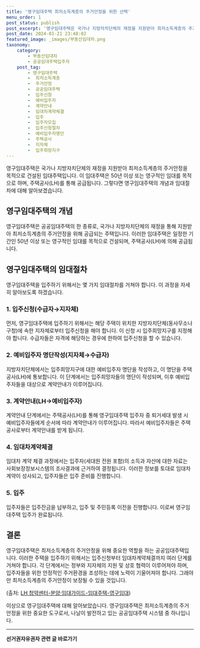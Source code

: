 ```yaml
---
title: '영구임대주택 최저소득계층의 주거안정을 위한 선택'
menu_order: 1
post_status: publish
post_excerpt: '영구임대주택은 국가나 지방자치단체의 재정을 지원받아 최저소득계층의 주거안정을 목적으로 건설된 임대주택입니다. 이 임대주택은 50년 이상 또는 영구적인 임대를 목적으로 하며, 주택공사 LH 를 통해 공급됩니다. 그렇다면 영구임대주택의 개념과 임대절차에 대해 알아보겠습니다.'
post_date: 2024-01-21 23:48:02
featured_image: _images/부동산임대차.png
taxonomy:
    category:
        - 부동산임대차
        - 공공임대주택입주자
    post_tag:
        - 영구임대주택
        -  최저소득계층
        -  주거안정
        -  공공임대주택
        -  입주신청
        -  예비입주자
        -  계약안내
        -  임대차계약체결
        -  입주
        -  입주자모집
        -  입주신청절차
        -  예비입주자명단
        -  주택공사
        -  지자체
        -  입주희망지구
---
```



영구임대주택은 국가나 지방자치단체의 재정을 지원받아 최저소득계층의 주거안정을 목적으로 건설된 임대주택입니다. 이 임대주택은 50년 이상 또는 영구적인 임대를 목적으로 하며, 주택공사(LH)를 통해 공급됩니다. 그렇다면 영구임대주택의 개념과 임대절차에 대해 알아보겠습니다.

## 영구임대주택의 개념

영구임대주택은 공공임대주택의 한 종류로, 국가나 지방자치단체의 재정을 통해 지원받아 최저소득계층의 주거안정을 위해 공급되는 주택입니다. 이러한 임대주택은 일정한 기간인 50년 이상 또는 영구적인 임대를 목적으로 건설되며, 주택공사(LH)에 의해 공급됩니다.

## 영구임대주택의 임대절차

영구임대주택을 입주하기 위해서는 몇 가지 임대절차를 거쳐야 합니다. 이 과정을 자세히 알아보도록 하겠습니다.

### 1. 입주신청(수급자→지자체)

먼저, 영구임대주택에 입주하기 위해서는 해당 주택이 위치한 지방자치단체(동사무소나 구청)에 속한 지자체로부터 입주신청을 해야 합니다. 이 신청 시 입주희망지구를 지정해야 합니다. 수급자들은 자격에 해당하는 경우에 한하여 입주신청을 할 수 있습니다.

### 2. 예비입주자 명단작성(지자체→수급자)

지방자치단체에서는 입주희망지구에 대한 예비입주자 명단을 작성하고, 이 명단을 주택공사(LH)에 통보합니다. 이 단계에서는 입주희망자들의 명단이 작성되며, 이후 예비입주자들을 대상으로 계약안내가 이루어집니다.

### 3. 계약안내(LH→예비입주자)

계약안내 단계에서는 주택공사(LH)를 통해 영구임대주택 입주자 중 퇴거세대 발생 시 예비입주자들에게 순서에 따라 계약안내가 이루어집니다. 따라서 예비입주자들은 주택공사로부터 계약안내를 받게 됩니다.

### 4. 임대차계약체결

임대차 계약 체결 과정에서는 입주자(세대원 전원 포함)의 소득과 자산에 대한 자료는 사회보장정보시스템의 조사결과에 근거하여 결정됩니다. 이러한 정보를 토대로 임대차 계약이 성사되고, 입주자들은 입주 준비를 진행합니다.

### 5. 입주

입주자들은 입주잔금을 납부하고, 입주 및 주민등록 이전을 진행합니다. 이로써 영구임대주택 입주가 완료됩니다.

## 결론

영구임대주택은 최저소득계층의 주거안정을 위해 중요한 역할을 하는 공공임대주택입니다. 이러한 주택을 입주하기 위해서는 입주신청부터 임대차계약체결까지 여러 단계를 거쳐야 합니다. 각 단계에서는 정부와 지자체의 지원 및 상호 협력이 이루어져야 하며, 입주자들을 위한 안정적인 주거환경을 조성하는 데에 노력이 기울어져야 합니다. 그래야만 최저소득계층의 주거안정이 보장될 수 있을 것입니다.

(출처: [LH 청약센터-분양·임대가이드-임대주택-영구임대](http://www.lh.or.kr/userGuide/guide/rent/hopMedicalRent.do))

이상으로 영구임대주택에 대해 알아보았습니다. 영구임대주택은 최저소득계층의 주거안정을 위한 중요한 도구로서, 나날이 발전하고 있는 공공임대주택 시스템 중 하나입니다.
<!-- wp:separator -->
<hr class="wp-block-separator has-alpha-channel-opacity"/>
<!-- /wp:separator -->

<!-- wp:group {"backgroundColor":"base","layout":{"type":"constrained"}} -->
<div class="wp-block-group has-base-background-color has-background"><!-- wp:paragraph {"align":"center","fontSize":"medium"} -->
<p class="has-text-align-center has-large-font-size"><strong>선거권자유권자 관련 글 바로가기</strong></p>
<!-- /wp:paragraph -->


<!-- wp:latest-posts
{"categories":[{"id":7202,"count":19,"description":"","link":"https://uknowlaw.com/category/%ec%84%a0%ea%b1%b0%ea%b6%8c%ec%9e%90%ec%9c%a0%ea%b6%8c%ec%9e%90/","name":"선거권자유권자","slug":"선거권자유권자","taxonomy":"category","parent":0,"meta":[],"_links":{"self":[{"href":"https://uknowlaw.com/wp-json/wp/v2/categories/7202"}],"collection":[{"href":"https://uknowlaw.com/wp-json/wp/v2/categories"}],"about":[{"href":"https://uknowlaw.com/wp-json/wp/v2/taxonomies/category"}],"wp:post_type":[{"href":"https://uknowlaw.com/wp-json/wp/v2/posts?categories=7202"}],"curies":[{"name":"wp","href":"https://api.w.org/{rel}","templated":true}]}}],"postsToShow":100,"excerptLength":28,"postLayout":"grid","columns":2,"featuredImageAlign":"left","featuredImageSizeSlug":"large","fontSize":"small"} /--></div>
<!-- /wp:group -->
